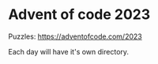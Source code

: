 # Advent of code 2023

Puzzles: https://adventofcode.com/2023

Each day will have it's own directory.
